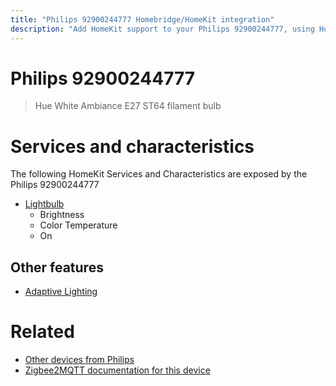 ```yaml
---
title: "Philips 92900244777 Homebridge/HomeKit integration"
description: "Add HomeKit support to your Philips 92900244777, using Homebridge, Zigbee2MQTT and homebridge-z2m."
---
```

<!---
This file has been GENERATED using src/docgen/docgen.ts
DO NOT EDIT THIS FILE MANUALLY!
-->
# Philips 92900244777
> Hue White Ambiance E27 ST64 filament bulb


# Services and characteristics
The following HomeKit Services and Characteristics are exposed by
the Philips 92900244777

* [Lightbulb](../../light.md)
  * Brightness
  * Color Temperature
  * On


## Other features
* [Adaptive Lighting](../../light.md)


# Related
* [Other devices from Philips](../index.md#philips)
* [Zigbee2MQTT documentation for this device](https://www.zigbee2mqtt.io/devices/92900244777.html)